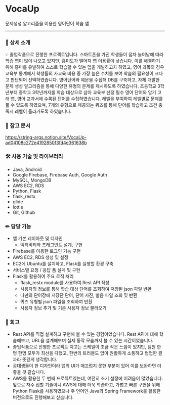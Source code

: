 # VocaUp
문제생성 알고리즘을 이용한 영어단어 학습 앱
___
### 📄 상세 소개

<aside>
💡 졸업작품으로 진행한 프로젝트입니다. 스마트폰을 가진 학생들이 점차 늘어남에 따라 학습 앱이 많이 나오고 있지만, 흥미도가 떨어져 앱 이용률이 낮습니다. 이를 해결하기 위해 흥미를 유발하여 스스로 학습할 수 있는 앱을 개발하고자 하였고, 영어 과목의 경우 교육부 통계에서 학생들의 사교육 비용 중 가장 높은 수치를 보여 학습의 필요성이 크다고 판단되어 선택하였습니다. 영어단어와 예문을 수집해 DB를 구축하고, 자체 개발한 문제 생성 알고리즘을 통해 다양한 유형의 문제를 제시하도록 하였습니다. 초등학교 3학년부터 중학교 3학년까지를 학습 대상으로 삼아 교육부 선정 필수 영어 단어와 암기 고래 앱, 영어 교과서에 수록된 단어를 수집하였습니다. 레벨을 부여하여 레벨별로 문제를 풀 수 있도록 하였으며, 7개의 유형으로 제공되는 퀴즈를 통해 단어를 학습하고 조건 충족시 레벨이 올라가도록 하였습니다.

</aside>

### 🔗 참고 문서
https://string-args.notion.site/VocaUp-ad04108c272e4192850f3fd4e361638b

### 🛠 사용 기술 및 라이브러리

- Java, Android
- Google Firebase, Firebase Auth, Google Auth
- MySQL, MongoDB
- AWS EC2, RDS
- Python, Flask
- flask_restx
- glide
- lottie
- Git, Github

### ✏ 담당 기능

- 앱 기본 레이아웃 및 디자인
    - 액티비티와 프래그먼트 설계, 구현
- Firebase를 이용한 로그인 기능 구현
- AWS EC2, RDS 생성 및 설정
- EC2에 Ubuntu를 설치하고, Flask를 실행할 환경 구축
- 서비스별 요청 / 응답 폼 설계 및 구현
- Flask를 활용하여 주요 로직 처리
    - flask_restx module를 사용하여 Rest API 작성
    - 사용자의 정보를 통해 학습 대상 단어를 조회하여 저장된 json 파일 반환
    - 나만의 단어장에 저장단 단어, 단어 사진, 발음 파일 조회 및 반환
    - 퀴즈 유형별 json 파일을 조회하여 반환
    - 사용자 정보 추가 및 기존 사용자 정보 불러오기

### 🤔 회고

- Rest API를 직접 설계하고 구현해 볼 수 있는 경험이었습니다. Rest API에 대해 학습해보고, URL을 설계해보며 실제 동작 모습까지 볼 수 있는 시간이었습니다.
- 졸업작품으로 진행한 프로젝트 치고는 스케일이 조금 작은 느낌이 있지만, 팀원 한명 한명 모두가 최선을 다했고, 한번의 트러블도 없이 원활하게 소통하고 협업한 결과라 뜻깊게 생각합니다.
- 공대생들이 한 디자인이라 앱의 UI가 매끄럽지 못한 부분이 있어 이를 보완하면 더 좋을 것 같습니다.
- AWS를 활용한 두 번째 프로젝트였는데, 여전히 초기 설정에 어려움이 많았습니다. 앞으로 자주 접할 기술이니 AWS에 대해 더욱 학습하고, 가볍고 빠른 구현을 위해 Python Flask를 사용하였으나 주 언어인 Java와 Spring Framework를 활용한 버전으로도 진행해보고 싶습니다.
